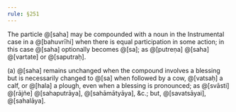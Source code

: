```yaml
---
rule: §251
---
```


The particle @[saha] may be compounded with a noun in the Instrumental case in a @[bahuvrīhi] when there is equal participation in some action; in this case @[saha] optionally becomes @[sa]; as @[putreṇa] @[saha] @[vartate] or @[saputraḥ].

(a) @[saha] remains unchanged when the compound involves a blessing but is necessarily changed to @[sa] when followed by a cow, @[vatsaḥ] a calf, or @[hala] a plough, even when a blessing is pronounced; as @[svāsti] @[rājñe] @[sahaputrāya], @[sahāmātyāya], &c.; but, @[savatsāyai], @[sahalāya].